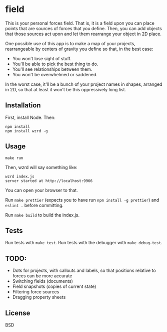 field
==================

This is your personal forces field. That is, it is a field upon you can place points that are sources of forces that you define. Then, you can add objects that those sources act upon and let them rearrange your object in 2D place.

One possible use of this app is to make a map of your projects, rearrangeable by centers of gravity you define so that, in the best case:

- You won't lose sight of stuff.
- You'll be able to pick the best thing to do.
- You'll see relationships between them.
- You won't be overwhelmed or saddened.

In the worst case, it'll be a bunch of your project names in shapes, arranged in 2D, so that at least it won't be this oppressively long list.

Installation
------------

First, install Node. Then:

    npm install
    npm install wzrd -g

Usage
-----

    make run

Then, wzrd will say something like:

    wzrd index.js
    server started at http://localhost:9966

You can open your browser to that.

Run `make prettier` (expects you to have run `npm install -g prettier`) and `eslint .` before committing.

Run `make build` to build the index.js.

## Tests

Run tests with `make test`. Run tests with the debugger with `make debug-test`.

## TODO:

- Dots for projects, with callouts and labels, so that positions relative to forces can be more accurate
- Switching fields (documents)
- Field snapshots (copies of current state)
- Filtering force sources
- Dragging property sheets

License
-------

BSD

